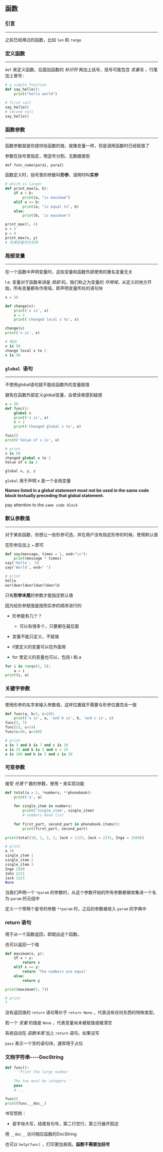 ## 函数

### 引言

***

之前已经用过的函数，比如 `len` 和 `range`



### 定义函数

***

`def` 来定义函数，后面加函数的 *标识符*  再加上括号，括号可能包含 *变量名* ，行尾加上冒号`:`



```py
# a simple function
def say_hello():
	print("hello world")
	
# first call
say_hello()
# second call
say_hello()
```



### 函数参数

***

函数参数就是你提供给函数的值，就像变量一样，但是调用函数时已经赋值了



参数在括号里指定，用逗号分割，无数据类型

`def func_name(para1, para2)`

函数定义时，括号里的参数叫**形参**，调用时叫**实参**



```py
# which is larger
def print_max(a, b):
	if a > b:
		print(a, "is maximum")
	elif a == b:
		print(a, "is equal to", b)
	else:
		print(b, 'is maximum')

print_max(5, 4)
x = 5
y = 4
print_max(x, y)
# 传递变量作为实参
```



### 局部变量

***

在一个函数中声明变量时，这些变量和函数外部使用的重名变量无关

l.e. 变量对于函数来讲是 *局部* 的。我们称之为变量的 *作用域*，从定义的地方开始，所有变量都有作用域，即声明变量所处的语句块



```py
x = 50

def change(x):
	print('x is', x)
	x = 2
	print('changed local x to', x)

change(x)
print('x is', x)

# 输出
x is 50
change local x to 2
x is 50
```



### `global `语句

***

不使用global语句就不能给函数外的变量赋值

避免在函数外部定义global变量，会使读者感到疑惑



```python
x = 50
def func():
    global x
    print('x is', x)
    x = 2
    print('Changed global x to', x)
    
func()
print('Value of x is', x)

# print
x is 50
changed global x to 2
Value of x is 2
```

`global x, y, z`

`global` 用于声明 x 是一个全局变量

**Names listed in a global statement must not be used in the same code block textually preceding that global statement.**

pay attention to the `same code block`



### 默认参数值

***

对于某些函数，你想让一些形参可选，并在用户没有指定形参的时候，使用默认值

在形参后加上 `=` 即可

```python
def say(message, times = 1, end="\n"):
    print(message * times)
say('hello'， 5)
say('World', end=" ")

# print
hello
worldworldworldworldworld
```

只有**形参末尾**的参数才能指定默认值

因为给形参赋值是按照实参的顺序进行的

* 形参能有几个？
  * 可以有很多个，只要都在最后面

* 变量不能只定义，不赋值
* if里定义的变量可以在外面用
* for 里定义的变量也可以，包括 i 和 a

```python
for i in range(1, 5):
    a = i
print(i, a)
```





### 关键字参数

***

使用形参的名字来输入参数值，这样位置就不需要与形参位置完全一致

```python
def func(a, b=5, c=10):
    print('a is', a, 'and b is', b, 'and c is', c)
func(3, 7)
func(25, c=24)
func(c=50, a=100)

# print
a is 3 and b is 7 and c is 10
a is 25 and b is 5 and c = 24
a is 100 and b is 5 and c is 50
```



### 可变参数

***

接受 *任意个* 数的参数，使用 `*` 来实现功能

```python
def total(a = 5, *numbers, **phonebook):
    print('a', a)
    
    for single_item in numbers:
        print('single_item', single_item)
        # numbers mean list
    
    for first_part, second_part in phonebook.items():
        print(first_part, second_part)
        
print(total(10, 1, 2, 3, Jack = 1123, Jack = 2231, Inge = 1560))

# print
a 10
single_item 1
single_item 2
single_item 3
Inge 1560
John 2231
Jack 1123
None
```



当我们声明一个 `*param` 的参数时，从这个参数开始的所有参数都被收集进一个名为 `param` 的元组中

定义一个带两个星号的参数 `**param` 时，之后的参数被收入 `param` 的字典中



### return 语句

用于从一个函数返回，即跳出这个函数。

也可以返回一个值

```python
def maximum(x, y):
    if x > y:
        return x
    elif x == y:
        return 'The numbers are equal'
    else:
        return y

print(maximum(5, 7))

# print
7
```

没有返回值的 `return` 语句等价于 `return None` ，代表没有任何东西的特殊类型。

若一个 *变量* 的值是 `None` ，代表变量尚未被赋值或被清空



系统自动在 *函数末尾* 加上 `return` 语句，如果没写

`pass` 表示一个空的语句块，通常用于占位



### 文档字符串----DocString

```python
def func():
    '''Print the large number
    
    The two must be integers.'''
    pass
	# ...

func()
print(func.__doc__)
```

书写惯例：

* 首字母大写，结尾有句号，第二行空行，第三行展开叙述



用 `__doc__` 访问相应函数的DocString

也可以 `help(func)` ，打印更加美观。**函数不需要加括号**

















